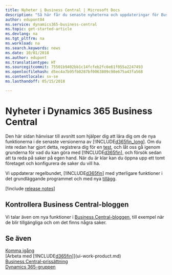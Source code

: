 ```yaml
---
title: Nyheter i Business Central | Microsoft Docs
description: "Så här får du senaste nyheterna och uppdateringar för Business Central."
author: edupont04
ms.service: dynamics365-business-central
ms.topic: get-started-article
ms.devlang: na
ms.tgt_pltfrm: na
ms.workload: na
ms.search.keywords: news
ms.date: 10/01/2018
ms.author: edupont
ms.translationtype: HT
ms.sourcegitcommit: 75501b9402bb1c14fcfeb2fc6e61f055a2247493
ms.openlocfilehash: d5ec4a7b95fb0287bf0063809c98e675a43fa568
ms.contentlocale: sv-se
ms.lasthandoff: 05/15/2018

---
```

# <a name="whats-new-in-dynamics-365-business-central"></a>Nyheter i Dynamics 365 Business Central
Den här sidan hänvisar till avsnitt som hjälper dig att lära dig om de nya funktionerna i de senaste versionerna av [!INCLUDE[d365fin_long](includes/d365fin_long_md.md)]. Om du inte redan har gjort detta, registrera dig för en [test](https://trials.dynamics.com/), och låt oss gå igenom grunderna för vad du kan göra med [!INCLUDE[d365fin](includes/d365fin_md.md)], och försök sedan att ta reda på saker på egen hand. När du är klar kan du öppna upp ett tomt företaget och konfigurera de saker du vill ha.  

Vi uppdaterar regelbundet, [!INCLUDE[d365fin](includes/d365fin_md.md)] med ytterligare funktioner i det grundläggande programmet och med nya [tillägg](ui-extensions.md).  

[!include [release notes](includes/release-notes.md)]

## <a name="check-the-business-central-blog"></a>Kontrollera Business Central-bloggen
Vi talar även om nya funktioner i [Business Central-bloggen](https://community.dynamics.com/business/b/financials/), till exempel när de blir tillgängliga och om det finns några saker.  

## <a name="see-also"></a>Se även
[Komma igång](product-get-started.md)  
[Arbeta med [!INCLUDE[d365fin](includes/d365fin_md.md)]](ui-work-product.md)  
[Business Central-prissättning](https://dynamics.microsoft.com/en-us/business-central/overview/#pricing)  
[Dynamics 365-gruppen](https://community.dynamics.com/business/)  

